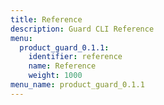 ```yaml
---
title: Reference
description: Guard CLI Reference
menu:
  product_guard_0.1.1:
    identifier: reference
    name: Reference
    weight: 1000
menu_name: product_guard_0.1.1
---
```

